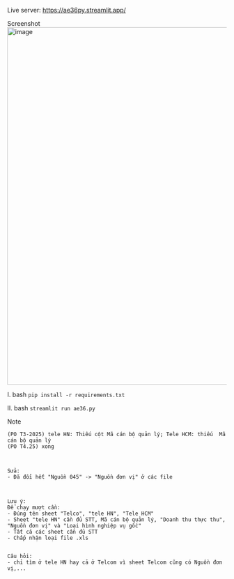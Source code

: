 Live server: https://ae36py.streamlit.app/

Screenshot
<img width="1554" height="821" alt="image" src="https://github.com/user-attachments/assets/98c334d2-99a5-4cb6-9903-454c4b39779f" />


I. 
bash
``` pip install -r requirements.txt ```

II. 
bash
``` streamlit run ae36.py ```

Note 
```
(PO T3-2025) tele HN: Thiếu cột Mã cán bộ quản lý; Tele HCM: thiếu  Mã cán bộ quản lý
(PO T4.25) xong



Sửa:
- Đã đổi hết "Nguồn 045" -> "Nguồn đơn vị" ở các file



Lưu ý:
Để chạy mượt cần:
- Đúng tên sheet "Telco", "tele HN", "Tele HCM"
- Sheet "tele HN" cần đủ STT, Mã cán bộ quản lý, "Doanh thu thực thu", "Nguồn đơn vị" và "Loại hình nghiệp vụ gốc"
- Tất cả các sheet cần đủ STT
- Chấp nhận loại file .xls


Câu hỏi:
- chỉ tìm ở tele HN hay cả ở Telcom vì sheet Telcom cũng có Nguồn đơn vị,...
```
